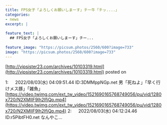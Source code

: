 ```yaml
---
title: FPS女子「よろしくお願いしまーす」チー牛「チッ....」
categories:
- news
excerpt: |
  
feature_text: |
  ## FPS女子「よろしくお願いしまーす」チー...
  
feature_image: "https://picsum.photos/2560/600?image=733"
image: "https://picsum.photos/2560/600?image=733"
---
```


[http://vipsister23.com/archives/10103319.html](http://vipsister23.com/archives/10103319.html)
posted on 

<!--more-->

1: 　 2022/08/03(水) 04:09:51.44 ID:3DMMppNGp.net 男「死ねよ」「早く行けメス豚」「雑魚」 [https://video.twimg.com/ext_tw_video/1521690165768749056/pu/vid/1280x720/N2XMIlF9lh2IfjQp.mp4](https://video.twimg.com/ext_tw_video/1521690165768749056/pu/vid/1280x720/N2XMIlF9lh2IfjQp.mp4) 2: 　 2022/08/03(水) 04:12:24.46 ID:r5PibtFH0.net なんやこ...
